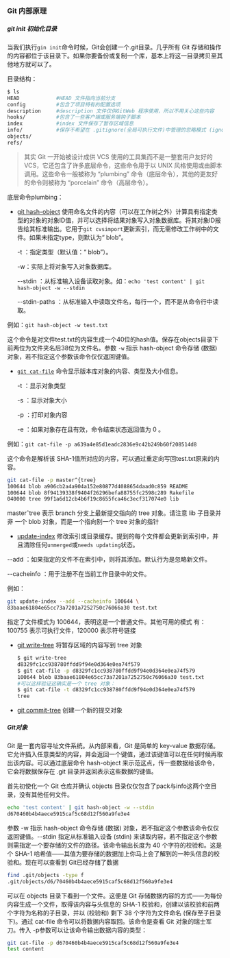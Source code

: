 ### Git 内部原理

##### git init 初始化目录

当我们执行`gin init`命令时候，Git会创建一个.git目录。几乎所有 Git 存储和操作的内容都位于该目录下。如果你要备份或复制一个库，基本上将这一目录拷贝至其他地方就可以了。

目录结构：

```bash
$ ls
HEAD			#HEAD 文件指向当前分支
config			#包含了项目特有的配置选项
description		#description 文件仅供GitWeb 程序使用，所以不用关心这些内容
hooks/			#包含了一些客户端或服务端钩子脚本
index			#index 文件保存了暂存区域信息
info/			#保存不希望在 .gitignore(全局可执行文件)中管理的忽略模式 (ignored patterns) 。
objects/
refs/
```

> 其实 Git 一开始被设计成供 VCS 使用的工具集而不是一整套用户友好的 VCS，它还包含了许多底层命令，这些命令用于以 UNIX 风格使用或由脚本调用。这些命令一般被称为 “plumbing” 命令（底层命令），其他的更友好的命令则被称为 “porcelain” 命令（高层命令）。

底层命令plumbing：

* [git hash-object](https://git-scm.com/docs/git-hash-object  )  使用命名文件的内容（可以在工作树之外）计算具有指定类型的对象的对象ID值，并可以选择将结果对象写入对象数据库。将其对象ID报告给其标准输出。它用于`git cvsimport`更新索引，而无需修改工作树中的文件。如果未指定type，则默认为“ blob”。 

  -t  ：指定类型（默认值：“ blob”）。

  -w：实际上将对象写入对象数据库。

  --stdin  ：从标准输入设备读取对象。如：`echo 'test content' | git hash-object -w --stdin`

  --stdin-paths ：从标准输入中读取文件名，每行一个，而不是从命令行中读取。

例如：`git hash-object -w test.txt `

这个命令是对文件test.txt的内容生成一个40位的hash值。保存在objects目录下前两位为文件夹名后38位为文件名。参数 `-w` 指示 hash-object 命令存储 (数据) 对象，若不指定这个参数该命令仅仅返回键值。

* [`git cat-file`](https://git-scm.com/docs/git-cat-file  ) 命令显示版本库对象的内容、类型及大小信息。 

  -t ：显示对象类型

  -s ：显示对象大小

  -p ：打印对象内容

  -e ：如果对象存在且有效，命令结束状态返回值为 0 。 

例如：`git cat-file -p a639a4e85d1eadc2836e9c42b249b60f208514d8`

这个命令是解析该 SHA-1值所对应的内容，可以通过重定向写回test.txt原来的内容。 

```bash
git cat-file -p master^{tree}
100644 blob a906cb2a4a904a152e80877d4088654daad0c859 README
100644 blob 8f94139338f9404f26296befa88755fc2598c289 Rakefile
040000 tree 99f1a6d12cb4b6f19c8655fca46c3ecf317074e0 lib
```

masterˆtree 表示 branch 分支上最新提交指向的 tree 对象。请注意 lib 子目录并非
一个 blob 对象，而是一个指向别一个 tree 对象的指针

* [update-index](https://git-scm.com/docs/git-update-index)    修改索引或目录缓存。提到的每个文件都会更新到索引中，并且清除任何`unmerged`或`needs updating`状态。 

 --add ：如果指定的文件不在索引中，则将其添加。默认行为是忽略新文件。 

--cacheinfo ：用于注册不在当前工作目录中的文件。 

例如：

```bash
git update-index --add --cacheinfo 100644 \
83baae61804e65cc73a7201a7252750c76066a30 test.txt
```

指定了文件模式为 100644，表明这是一个普通文件。其他可用的模式
有：100755 表示可执行文件，120000 表示符号链接

* [git write-tree](https://git-scm.com/docs/git-write-tree )  将暂存区域的内容写到 tree 对象

  ```bash
  $ git write-tree
  d8329fc1cc938780ffdd9f94e0d364e0ea74f579
  $ git cat-file -p d8329fc1cc938780ffdd9f94e0d364e0ea74f579
  100644 blob 83baae61804e65cc73a7201a7252750c76066a30 test.txt
  #可以这样验证这确实是一个 tree 对象：
  $ git cat-file -t d8329fc1cc938780ffdd9f94e0d364e0ea74f579
  tree
  ```

* [git commit-tree](https://git-scm.com/docs/git-commit-tree )   创建一个新的提交对象 

























##### Git对象

Git 是一套内容寻址文件系统。从内部来看，Git 是简单的 key-value 数据存储。它允许插入任意类型的内容，并会返回一个键值，通过该键值可以在任何时候再取出该内容。可以通过底层命令 hash-object 来示范这点，传一些数据给该命令，它会将数据保存在 .git 目录并返回表示这些数据的键值。

首先初使化一个 Git 仓库并确认 objects 目录仅仅包含了pack与info这两个空目录，没有其他任何文件。

```bash
echo 'test content' | git hash-object -w --stdin
d670460b4b4aece5915caf5c68d12f560a9fe3e4
```

参数 -w 指示 hash-object 命令存储 (数据) 对象，若不指定这个参数该命令仅仅返回键值。--stdin 指定从标准输入设备 (stdin) 来读取内容，若不指定这个参数则需指定一个要存储的文件的路径。该命令输出长度为 40 个字符的校验和。这是个 SHA-1 哈希值——其值为要存储的数据加上你马上会了解到的一种头信息的校验和。现在可以查看到 Git已经存储了数据

```bash
find .git/objects -type f
.git/objects/d6/70460b4b4aece5915caf5c68d12f560a9fe3e4
```

可以在 objects 目录下看到一个文件。这便是 Git 存储数据内容的方式——为每份内容生成一个文件，取得该内容与头信息的 SHA-1 校验和，创建以该校验和前两个字符为名称的子目录，并以 (校验和) 剩下 38 个字符为文件命名 (保存至子目录下)。通过 cat-file 命令可以将数据内容取回。该命令是查看 Git 对象的瑞士军刀。传入 -p参数可以让该命令输出数据内容的类型：

```bash
git cat-file -p d670460b4b4aece5915caf5c68d12f560a9fe3e4
test content
```

























